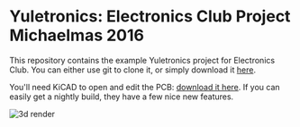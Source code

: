 # Yuletronics: Electronics Club Project Michaelmas 2016

This repository contains the example Yuletronics project for Electronics Club. 
You can either use git to clone it, or simply download it 
[here](https://github.com/adamgreig/yuletronics/archive/master.zip).

You'll need KiCAD to open and edit the PCB: [download it 
here](http://kicad-pcb.org/). If you can easily get a nightly build, they have 
a few nice new features.

![3d render](pcb/yuletronics.png)
